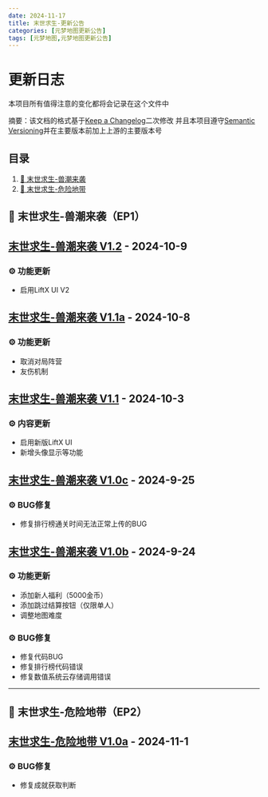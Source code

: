 ```yaml
---
date: 2024-11-17
title: 末世求生-更新公告
categories: [元梦地图更新公告]
tags: [元梦地图,元梦地图更新公告]
---
```


# 更新日志
本项目所有值得注意的变化都将会记录在这个文件中

摘要：该文档的格式基于[Keep a Changelog](https://keepachangelog.com/en/1.0.0/)二次修改
并且本项目遵守[Semantic Versioning](https://semver.org/spec/v2.0.0.html)并在主要版本前加上上游的主要版本号

## 目录

<!--1. [🌐 Switch Languages / 切换语言](#CataLogs-Swlang)
2. [💬 Join the Community / 加入我们](#CataLogs-Join-the-community)
3. [🔖 Version history / 历史版本](#CataLogs-Version-history)-->

1. [🔖 末世求生-兽潮来袭](#CataLogs-TheCrust-EP1)
2. [🔖 末世求生-危险地带](#CataLogs-TheCrust-EP2)


## <a id="CataLogs-TheCrust-EP1"></a>🔖 末世求生-兽潮来袭（EP1）

## [末世求生-兽潮来袭 V1.2]() - 2024-10-9

### ⚙️ 功能更新
- 启用LiftX UI V2

## [末世求生-兽潮来袭 V1.1a]() - 2024-10-8

### ⚙️ 功能更新
- 取消对局阵营
- 友伤机制

## [末世求生-兽潮来袭 V1.1]() - 2024-10-3

### ⚙️ 内容更新
- 启用新版LiftX UI
- 新增头像显示等功能

## [末世求生-兽潮来袭 V1.0c]() - 2024-9-25

### ⚙️ BUG修复
- 修复排行榜通关时间无法正常上传的BUG

## [末世求生-兽潮来袭 V1.0b]() - 2024-9-24

### ⚙️ 功能更新
- 添加新人福利（5000金币）
- 添加跳过结算按钮（仅限单人）
- 调整地图难度

### ⚙️ BUG修复
- 修复代码BUG
- 修复排行榜代码错误
- 修复数值系统云存储调用错误

---
## <a id="CataLogs-TheCrust-EP2"></a>🔖 末世求生-危险地带（EP2）

## [末世求生-危险地带 V1.0a]() - 2024-11-1

### ⚙️ BUG修复
- 修复成就获取判断
